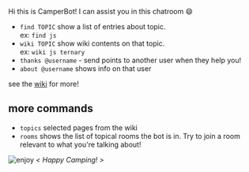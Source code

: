 Hi this is CamperBot! I can assist you in this chatroom :smile: 

- `find TOPIC` show a list of entries about topic.  
ex: `find js` 
- `wiki TOPIC` show wiki contents on that topic.  
ex: `wiki js ternary`
- `thanks @username` - send points to another user when they help you!
- `about @username` shows info on that user

see the [wiki](https://github.com/FreeCodeCamp/freecodecamp/wiki/camperbot) for more!

## more commands
- `topics` selected pages from the wiki
- `rooms` shows the list of topical rooms the bot is in. Try to join a room relevant to what you're talking about!

![enjoy](https://avatars1.githubusercontent.com/camperbot?&s=100) *< Happy Camping! >*
